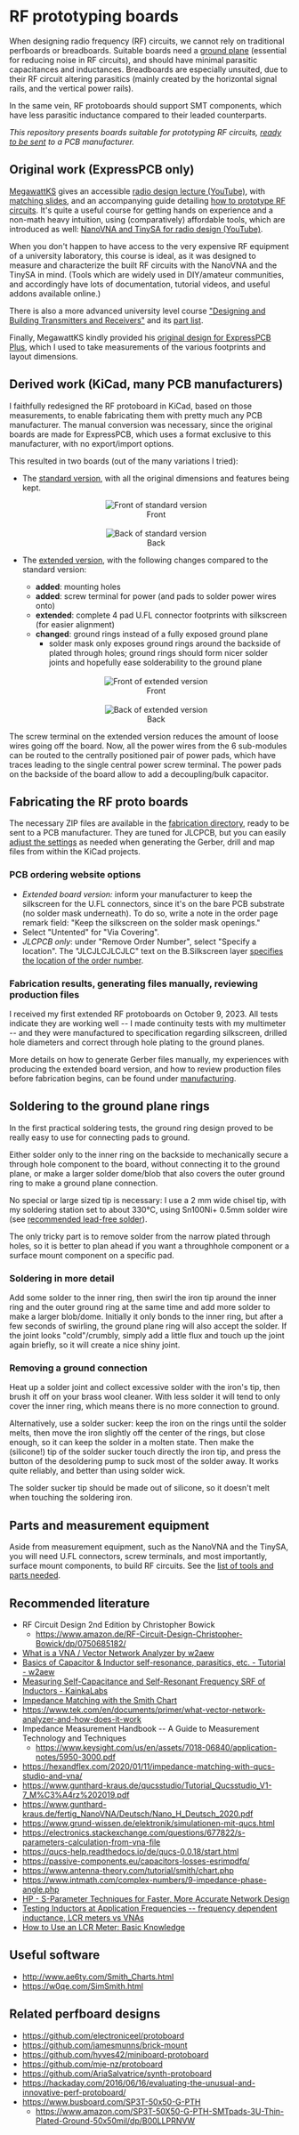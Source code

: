 # RF prototyping boards

When designing radio frequency (RF) circuits, we cannot rely on traditional perfboards or breadboards. Suitable boards need a [ground plane](https://en.wikipedia.org/wiki/Ground_plane#Printed_circuit_boards)  (essential for reducing noise in RF circuits), and should have minimal parasitic capacitances and inductances. Breadboards are especially unsuited, due to their RF circuit altering parasitics (mainly created by the horizontal signal rails, and the vertical power rails).

In the same vein, RF protoboards should support SMT components, which have less parasitic inductance compared to their leaded counterparts.

*This repository presents boards suitable for prototyping RF circuits, [ready to be sent](#fabricating-the-rf-proto-boards) to a PCB manufacturer.*

## Original work (ExpressPCB only)

[MegawattKS](https://www.youtube.com/@MegawattKS) gives an accessible [radio design lecture (YouTube)](https://www.youtube.com/watch?v=r_p7AHsSOdw&list=PL9Ox3wpnB0kqekAyz6blg4YdvoEMoJNJY), with [matching slides](https://ecefiles.org/radio-design-101-slides/), and an accompanying guide detailing [how to prototype RF circuits](https://ecefiles.org/rf-circuit-prototyping/).
It's quite a useful course for getting hands on experience and a non-math heavy intuition, using (comparatively) affordable tools, which are introduced as well: [NanoVNA and TinySA for radio design (YouTube)](https://www.youtube.com/watch?v=B7DFOq9rM_M&list=PL9Ox3wpnB0koBGofotI4xS8R0ct0FeYfv).

When you don't happen to have access to the very expensive RF equipment of a university laboratory, this course is ideal, as it was designed to measure and characterize the built RF circuits with the NanoVNA and the TinySA in mind. (Tools which are widely used in DIY/amateur communities, and accordingly have lots of documentation, tutorial videos, and useful addons available online.)

There is also a more advanced university level course ["Designing and Building Transmitters and Receivers"](https://ecefiles.org/rf-circuits-course-notes/) and its [part list](https://ecefiles.org/wp-content/uploads/2023/01/000b_ECE662_PartsList_F19.pdf).

Finally, MegawattKS kindly provided his [original design for ExpressPCB Plus](/original/RFprotoboard_Rev2_17nov22.rrb), which I used to take measurements of the various footprints and layout dimensions.

## Derived work (KiCad, many PCB manufacturers)

I faithfully redesigned the RF protoboard in KiCad, based on those measurements, to enable fabricating them with pretty much any PCB manufacturer.
The manual conversion was necessary, since the original boards are made for ExpressPCB, which uses a format exclusive to this manufacturer, with no export/import options. 

This resulted in two boards (out of the many variations I tried):

- The [standard version](/RF_ProtoBoard), with all the original dimensions and features being kept.

  <div align="center">
    <img src="images/RF_ProtoBoard_Front.png" alt="Front of standard version" title="Front of standard version"/>
    <div>Front</div>    
  </div>

  <br/>

  <div align="center">
    <img src="images/RF_ProtoBoard_Back.png" alt="Back of standard version" title="Back of standard version"/>
    <div>Back</div>
  </div>

- The [extended version](/RF_ProtoBoard_Extended), with the following changes compared to the standard version:
  - **added**: mounting holes
  - **added**: screw terminal for power (and pads to solder power wires onto)
  - **extended**: complete 4 pad U.FL connector footprints with silkscreen (for easier alignment)
  - **changed**: ground rings instead of a fully exposed ground plane
    - solder mask only exposes ground rings around the backside of plated through holes; ground rings should form nicer solder joints and hopefully ease solderability to the ground plane

  <br/>
  
  <div align="center">
    <img src="images/RF_ProtoBoard_Extended_Front.png" alt="Front of extended version" title="Front of extended version"/>
    <div>Front</div>    
  </div>

  <br/>

  <div align="center">
    <img src="images/RF_ProtoBoard_Extended_Back.png" alt="Back of extended version" title="Back of extended version"/>
    <div>Back</div>
  </div>
  
The screw terminal on the extended version reduces the amount of loose wires going off the board. Now, all the power wires from the 6 sub-modules can be routed to the centrally positioned pair of power pads, which have traces leading to the single central power screw terminal. The power pads on the backside of the board allow to add a decoupling/bulk capacitor.

## Fabricating the RF proto boards

The necessary ZIP files are available in the [fabrication directory](fabrication/), ready to be sent to a PCB manufacturer.
They are tuned for JLCPCB, but you can easily  [adjust the settings](Manufacturing.md#generating-files-manually) as needed when generating the Gerber, drill and map files from within the KiCad projects.

### PCB ordering website options

- *Extended board version:* inform your manufacturer to keep the silkscreen for the U.FL connectors, since it's on the bare PCB substrate (no solder mask underneath). To do so, write a note in the order page remark field: "Keep the silkscreen on the solder mask openings."
- Select "Untented" for "Via Covering".
- *JLCPCB only*: under "Remove Order Number", select "Specify a location". The "JLCJLCJLCJLC" text on the B.Silkscreen layer [specifies the location of the order number](https://jlcpcb.com/help/article/50-How-to-remove-order-number-from-your-PCB).

### Fabrication results, generating files manually, reviewing production files

I received my first extended RF protoboards on October 9, 2023. All tests indicate they are working well -- I made continuity tests with my multimeter -- and they were manufactured to specification regarding silkscreen, drilled hole diameters and correct through hole plating to the ground planes.

More details on how to generate Gerber files manually, my experiences with producing the extended board version, and how to review production files before fabrication begins, can be found under [manufacturing](Manufacturing.md).

## Soldering to the ground plane rings

In the first practical soldering tests, the ground ring design proved to be really easy to use for connecting pads to ground.

Either solder only to the inner ring on the backside to mechanically secure a through hole component to the board, without connecting it to the ground plane, or make a larger solder dome/blob that also covers the outer ground ring to make a ground plane connection.

No special or large sized tip is necessary: I use a 2 mm wide chisel tip, with my soldering station set to about 330°C, using Sn100Ni+ 0.5mm solder wire (see [recommended lead-free solder](NecessaryToolsAndParts.md#recommended-lead-free-solder)).

The only tricky part is to remove solder from the narrow plated through holes, so it is better to plan ahead if you want a throughhole component or a surface mount component on a specific pad.

### Soldering in more detail

Add some solder to the inner ring, then swirl the iron tip around the inner ring and the outer ground ring at the same time and add more solder to make a larger blob/dome. Initially it only bonds to the inner ring, but after a few seconds of swirling, the ground plane ring will also accept the solder. If the joint looks "cold"/crumbly, simply add a little flux and touch up the joint again briefly, so it will create a nice shiny joint.

### Removing a ground connection

Heat up a solder joint and collect excessive solder with the iron's tip, then brush it off on your brass wool cleaner. With less solder it will tend to only cover the inner ring, which means there is no more connection to ground.

Alternatively, use a solder sucker: keep the iron on the rings until the solder melts, then move the iron slightly off the center of the rings, but close enough, so it can keep the solder in a molten state. Then make the (silicone!) tip of the solder sucker touch directly the iron tip, and press the button of the desoldering pump to suck most of the solder away. It works quite reliably, and better than using solder wick.

The solder sucker tip should be made out of silicone, so it doesn't melt when touching the soldering iron.

## Parts and measurement equipment

Aside from measurement equipment, such as the NanoVNA and the TinySA, you will need U.FL connectors, screw terminals, and most importantly, surface mount components, to build RF circuits. See the [list of tools and parts needed](NecessaryToolsAndParts.md).

## Recommended literature

- RF Circuit Design 2nd Edition by Christopher Bowick
  - https://www.amazon.de/RF-Circuit-Design-Christopher-Bowick/dp/0750685182/
- [What is a VNA / Vector Network Analyzer by w2aew](https://www.youtube.com/watch?v=Sb3q8f0NBZc)
- [Basics of Capacitor & Inductor self-resonance, parasitics, etc. - Tutorial - w2aew](https://www.youtube.com/watch?v=vi24SpKYYoQ)
- [Measuring Self-Capacitance and Self-Resonant Frequency SRF of Inductors - KainkaLabs](https://www.youtube.com/watch?v=tjbK4LsOQRk)
- [Impedance Matching with the Smith Chart](https://www.youtube.com/watch?v=_pJ8kh0i2u4)
- https://www.tek.com/en/documents/primer/what-vector-network-analyzer-and-how-does-it-work
- Impedance Measurement Handbook -- A Guide to Measurement Technology and Techniques 
  - https://www.keysight.com/us/en/assets/7018-06840/application-notes/5950-3000.pdf
- https://hexandflex.com/2020/01/11/impedance-matching-with-qucs-studio-and-vna/
- https://www.gunthard-kraus.de/qucsstudio/Tutorial_Qucsstudio_V1-7_M%C3%A4rz%202019.pdf
- https://www.gunthard-kraus.de/fertig_NanoVNA/Deutsch/Nano_H_Deutsch_2020.pdf
- https://www.grund-wissen.de/elektronik/simulationen-mit-qucs.html
- https://electronics.stackexchange.com/questions/677822/s-parameters-calculation-from-vna-file
- https://qucs-help.readthedocs.io/de/qucs-0.0.18/start.html
- https://passive-components.eu/capacitors-losses-esrimpdfq/
- https://www.antenna-theory.com/tutorial/smith/chart.php
- https://www.intmath.com/complex-numbers/9-impedance-phase-angle.php
- [HP - S-Parameter Techniques for Faster, More Accurate Network Design](http://www.sss-mag.com/pdf/an-95-1.pdf)
- [Testing Inductors at Application Frequencies -- frequency dependent inductance, LCR meters vs VNAs](https://www.coilcraft.com/getmedia/917e2972-9585-4c8f-a94d-9a5b02fdffd9/doc119_testappfreq.pdf)
- [How to Use an LCR Meter: Basic Knowledge](https://www.hioki.com/global/learning/usage/lcr-meters_2.html)

## Useful software

- http://www.ae6ty.com/Smith_Charts.html
- https://w0qe.com/SimSmith.html

## Related perfboard designs

- https://github.com/electroniceel/protoboard
- https://github.com/jamesmunns/brick-mount
- https://github.com/hyves42/miniboard-protoboard
- https://github.com/mje-nz/protoboard
- https://github.com/AriaSalvatrice/synth-protoboard
- https://hackaday.com/2016/06/16/evaluating-the-unusual-and-innovative-perf-protoboard/
- https://www.busboard.com/SP3T-50x50-G-PTH
  - https://www.amazon.com/SP3T-50X50-G-PTH-SMTpads-3U-Thin-Plated-Ground-50x50mil/dp/B00LLPRNVW

